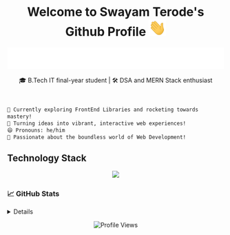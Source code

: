 <div align="center">
  <h1>Welcome to Swayam Terode's Github Profile <img src="https://raw.githubusercontent.com/ABSphreak/ABSphreak/master/gifs/Hi.gif" width="40px"></h1>

  ![Intro of Me](https://github.com/swayamterode/swayamterode/blob/main/img/Readme_Header.svg)
</div>

<div align="center">
  
🎓 B.Tech IT final-year student | 🛠️ DSA and MERN Stack enthusiast

</div>

<br>

```
🚀 Currently exploring FrontEnd Libraries and rocketing towards mastery!
🎨 Turning ideas into vibrant, interactive web experiences!
😄 Pronouns: he/him
💙 Passionate about the boundless world of Web Development!
```

## Technology Stack

<p align="center">
  
  <img src="https://skillicons.dev/icons?i=cpp,tailwind,javascript,mysql,postgres,mongodb,express,react,nextjs,docker,figma,threejs,postman,git,github,gitlab,vscode,vercel,vite,redux&perline=10"/>

</p>

 ###  📈 GitHub Stats

<details>

<div align="center">
  
<!-- ![Github Proflie Summary](https://github-profile-summary-cards.vercel.app/api/cards/profile-details?username=swayamterode&theme=github_dark) -->

| <img src="https://github-readme-stats.vercel.app/api?username=swayamterode&&show_icons=true&count_private=true&theme=github_dark"> | <img src="https://github-readme-streak-stats.herokuapp.com/?user=swayamterode&theme=blueberry_duo"/> |
| --- | ---- |

|![Contribution_Graph](https://github-readme-activity-graph.vercel.app/graph?username=swayamterode&bg_color=0d1117&color=ffffff&line=0891b2&point=ffffff&area_color=000000&area=true&hide_border=true&custom_title=Swayam's%20Commits%20Graph)|
|----|

|[![@swayamterode's Holopin board](https://holopin.me/swayamterode)](https://holopin.io/@swayamterode)|
|---|

 </details>


</div>

<div align="center">
  
 ![Profile Views](https://komarev.com/ghpvc/?username=swayamterode)

</div>
